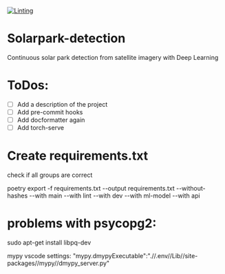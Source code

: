 [![Linting](https://github.com/Taraman12/Solarpark-detection/actions/workflows/lint.yml/badge.svg)](https://github.com/Taraman12/Solarpark-detection/actions/workflows/lint.yml)
# Solarpark-detection
 Continuous solar park detection from satellite imagery with Deep Learning

# ToDos:
- [ ] Add a description of the project
- [ ] Add pre-commit hooks
- [ ] Add docformatter again
- [ ] Add torch-serve

 # Create requirements.txt
 check if all groups are correct
 
 poetry export -f requirements.txt --output requirements.txt --without-hashes --with main --with lint --with dev --with ml-model --with api 

# problems with psycopg2:
sudo apt-get install libpq-dev

mypy vscode settings:
"mypy.dmypyExecutable":".//.env//Lib//site-packages//mypy//dmypy_server.py"